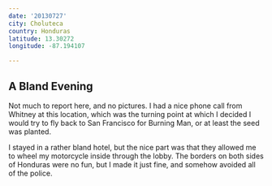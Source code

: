 ```yaml
---
date: '20130727'
city: Choluteca
country: Honduras
latitude: 13.30272
longitude: -87.194107

---
```


## A Bland Evening

Not much to report here, and no pictures. I had a nice phone call from Whitney at this location, which was the turning point at which I decided I would try to fly back to San Francisco for Burning Man, or at least the seed was planted.

I stayed in a rather bland hotel, but the nice part was that they allowed me to wheel my motorcycle inside through the lobby. The borders on both sides of Honduras were no fun, but I made it just fine, and somehow avoided all of the police.
